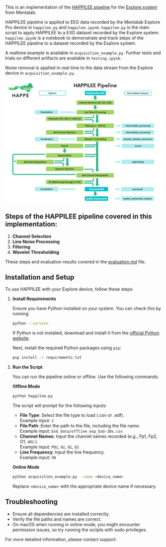 This is an implementation of the [HAPPILEE pipeline](https://www.plasticityinneurodevelopmentlab.com/happilee-lowdensity-eeg) for the [Explore system](https://github.com/Mentalab-hub/explorepy) from Mentalab.

HAPPILEE pipeline is applied to EEG data recorded by the Mentalab Explore Pro device in `happilee.py` and `happilee.ipynb`. `happilee.py` is the main script to apply HAPPILEE to a EXG dataset recorded by the Explore system. `happilee.ipynb` is a notebook to demonstrate and track steps of the HAPPILEE pipeline to a dataset recorded by the Explore system. 

A realtime example is available in `acquisition_example.py`.
Further tests and trials on different artifacts are available in `testing.ipynb`.

Noise removal is applied in real time to the data stream from the Explore device in `acquisition_example.py`.

![Happilee Pipeline](assets/happilee_pipeline.png)

## Steps of the HAPPILEE pipeline covered in this implementation:
1. **Channel Selection**  
2. **Line Noise Processing**  
3. **Filtering**  
4. **Wavelet Thresholding**

These steps and evaluation results covered in the [evaluation.md](evaluation.md) file.

## Installation and Setup

To use HAPPILEE with your Explore device, follow these steps:

1. **Install Requirements**

   Ensure you have Python installed on your system. You can check this by running:

   ```bash
   python --version
   ```

   If Python is not installed, download and install it from the [official Python website](https://www.python.org/downloads/).

   Next, install the required Python packages using `pip`:

   ```bash
   pip install -r requirements.txt
   ```

2. **Run the Script**

   You can run the pipeline online or offline. Use the following commands:

   **Offline Mode**

   ```bash
   python happilee.py
   ```

   The script will prompt for the following inputs:
   - **File Type**: Select the file type to load (.csv or .edf).  
     Example input: `1`
   - **File Path**: Enter the path to the file, including the file name.  
     Example input: `ExG_data/offline_exp_ExG-30s.csv`
   - **Channel Names**: Input the channel names recorded (e.g., Fp1, Fp2, O1, etc.).  
     Example input: `POz`, `Oz`, `O1`, `O2`
   - **Line Frequency**: Input the line frequency.  
     Example input: `50`

   **Online Mode**

   ```bash
   python acquisition_example.py --name <device_name>
   ```

   Replace `<device_name>` with the appropriate device name if necessary.

## Troubleshooting

- Ensure all dependencies are installed correctly.
- Verify the file paths and names are correct.
- On macOS when running in online mode, you might encounter permission issues, so try running the scripts with sudo privileges.

For more detailed information, please contact support.

